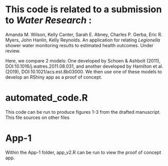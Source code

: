 # This code is related to a submission to  *Water Research* :

Amanda M. Wilson, Kelly Canter, Sarah E. Abney, Charles P. Gerba, Eric R. Myers, John Hanlin, Kelly Reynolds. An application for relating  *Legionella*  shower water monitoring results to estimated health outcomes. Under review.


Here, we compare 2 models: One developed by Schoen & Ashbolt (2011), DOI:10.1016/j.watres.2011.08.031, and another developed by Hamilton et al. (2019), DOI:10.1021/acs.est.8b03000. We then use one of these models to develop an RShiny app as a proof of concept.

# automated_code.R #

This code can be run to produce figures 1-3 from the drafted manuscript. This file sources on other files 

# App-1 #

Within the App-1 folder, app_v2.R can be run to view the proof of concept app.
